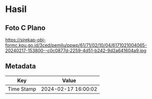 # Hasil

## Foto C Plano

https://sirekap-obj-formc.kpu.go.id/3ced/pemilu/ppwp/61/71/02/10/04/6171021004065-20240217-153800--c0c0877d-2259-4d51-b242-9d2a641604a9.jpg


## Metadata

| Key        | Value               |
| ---------- | ------------------- |
| Time Stamp | 2024-02-17 16:00:02 |



